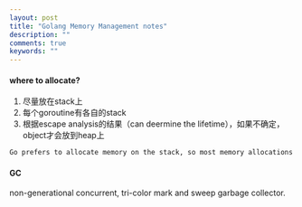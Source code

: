 ```yaml
---
layout: post
title: "Golang Memory Management notes"
description: ""
comments: true
keywords: ""
---
```




#### where to allocate?
1. 尽量放在stack上
2. 每个goroutine有各自的stack
3. 根据escape analysis的结果（can deermine the lifetime），如果不确定，object才会放到heap上
```md
Go prefers to allocate memory on the stack, so most memory allocations will end up there. This means that Go has a stack per goroutine and when possible Go will allocate variables to this stack. The Go compiler attempts to prove that a variable is not needed outside of the function by performing **escape analysis** to see if an object “escapes” the function. If the compiler can determine a variables lifetime, it will be allocated to a stack. However, if the variable’s lifetime is unclear it will be allocated on the heap. Generally if a Go program has a pointer to an object then that object is stored on the heap. Take a look at this sample code:
```

#### GC
 non-generational concurrent, tri-color mark and sweep garbage collector. 
